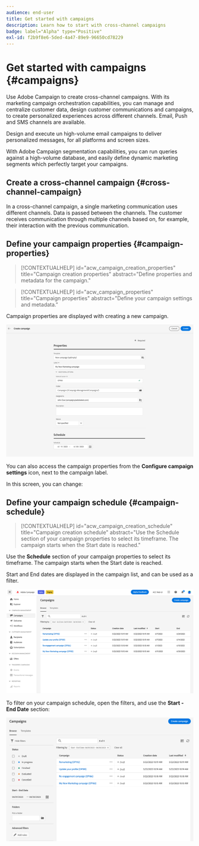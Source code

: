 ```yaml
---
audience: end-user
title: Get started with campaigns
description: Learn how to start with cross-channel campaigns
badge: label="Alpha" type="Positive"
exl-id: f2b9f8e6-5ded-4a47-89e9-96650cd78229
---
```

# Get started with campaigns {#campaigns}

Use Adobe Campaign to create cross-channel campaigns. With its marketing campaign orchestration capabilities, you can manage and centralize customer data, design customer communications and campaigns, to create personalized experiences across different channels. Email, Push and SMS channels are available. 

Design and execute un high-volume email campaigns to deliver personalized messages, for all platforms and screen sizes. 
<!--Measure the effectiveness of your deliveries with detailed reports including thecounts of opens, clicks, forwards, and more.--> With Adobe Campaign segmentation capabilities, you can run queries against a high-volume database, and easily define dynamic marketing segments which perfectly target your campaigns. 

## Create a cross-channel campaign {#cross-channel-campaign}

In a cross-channel campaign, a single marketing communication uses different channels. Data is passed between the channels. The customer receives communication through multiple channels based on, for example, their interaction with the previous communication.

## Define your campaign properties {#campaign-properties}

>[!CONTEXTUALHELP]
>id="acw_campaign_creation_properties"
>title="Campaign creation properties"
>abstract="Define properties and metadata for the campaign."

>[!CONTEXTUALHELP]
>id="acw_campaign_properties"
>title="Campaign properties"
>abstract="Define your campaign settings and metadata."

Campaign properties are displayed with creating a new campaign.

![Define your campaign properties](assets/campaign-properties.png)

You can also access the campaign properties from the **Configure campaign settings** icon, next to the campaign label.

In this screen, you can change:



## Define your campaign schedule {#campaign-schedule}

>[!CONTEXTUALHELP]
>id="acw_campaign_creation_schedule"
>title="Campaign creation schedule"
>abstract="Use the Schedule section of your campaign properties to select its timeframe. The campaign starts when the Start date is reached."

Use the **Schedule** section of your campaign properties to select its timeframe. The campaign starts when the Start date is reached. 

Start and End dates are displayed in the campaign list, and can be used as a filter.

![Campaign list](assets/campaign-list.png)

To filter on your campaign schedule, open the filters, and use the **Start - End Date** section:

![Campaign list](assets/campaign-filter-on-dates.png)

